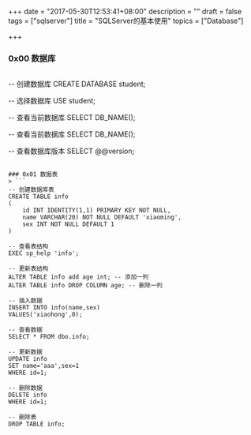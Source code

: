 +++
date = "2017-05-30T12:53:41+08:00"
description = ""
draft = false
tags = ["sqlserver"]
title = "SQLServer的基本使用"
topics = ["Database"]

+++

### 0x00 数据库
> ```
-- 创建数据库
CREATE DATABASE student;

-- 选择数据库
USE student;

-- 查看当前数据库
SELECT DB_NAME();

-- 查看当前数据库
SELECT DB_NAME();

-- 查看数据库版本
SELECT @@version;
```

### 0x01 数据表
> ```
-- 创建数据库表
CREATE TABLE info
(
    id INT IDENTITY(1,1) PRIMARY KEY NOT NULL,
    name VARCHAR(20) NOT NULL DEFAULT 'xiaoming',
    sex INT NOT NULL DEFAULT 1
)

-- 查看表结构
EXEC sp_help 'info';

-- 更新表结构
ALTER TABLE info add age int; -- 添加一列
ALTER TABLE info DROP COLUMN age; -- 删除一列

-- 插入数据
INSERT INTO info(name,sex)
VALUES('xiaohong',0);

-- 查看数据
SELECT * FROM dbo.info;

-- 更新数据
UPDATE info
SET name='aaa',sex=1
WHERE id=1;

-- 删除数据
DELETE info
WHERE id=1;

-- 删除表
DROP TABLE info;
```
